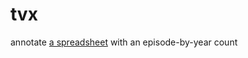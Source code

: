 # tvx

annotate [a spreadsheet](https://docs.google.com/spreadsheets/d/1t9n09fuiQhjQOr2EbsHzVp-GKakLcfjr94jGniSh8Pw/view) with an episode-by-year count

